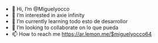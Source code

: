 - 👋 Hi, I’m @Miguelyocco
- 👀 I’m interested in axie infinity
- 🌱 I’m currently learning todo esto de desarrollor
- 💞️ I’m looking to collaborate on lo que pueda 
- 📫 How to reach me 
https://ar.lemon.me/$miguelyocco64
<!---
Miguelyocco/Miguelyocco is a ✨ special ✨ repository because its `README.md` (this file) appears on your GitHub profile.
You can click the Preview link to take a look at your changes.
--->
